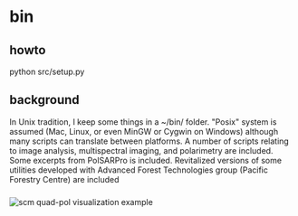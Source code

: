 # bin

## howto
python src/setup.py

## background
In Unix tradition, I keep some things in a ~/bin/ folder. "Posix" system is assumed (Mac, Linux, or even MinGW or Cygwin on Windows) although many scripts can translate between platforms. A number of scripts relating to image analysis, multispectral imaging, and polarimetry are included. Some excerpts from PolSARPro is included. Revitalized versions of some utilities developed with Advanced Forest Technologies group (Pacific Forestry Centre) are included

###
![scm quad-pol visualization example](scm_test/scm_test.png)
